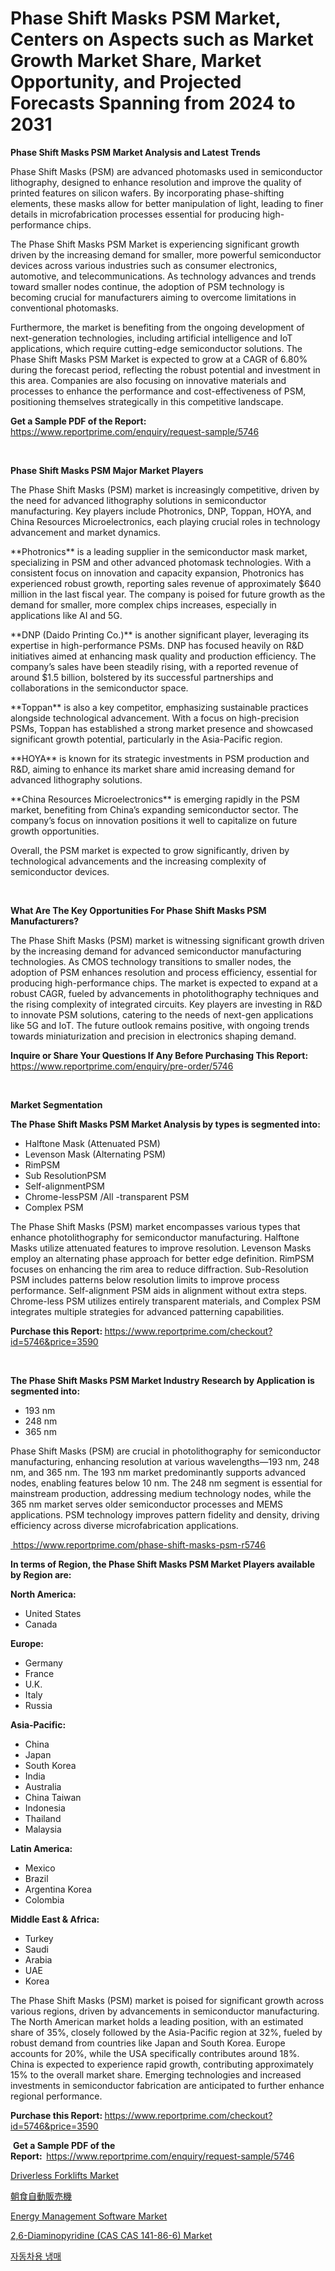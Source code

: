 <p><h1>Phase Shift Masks PSM Market, Centers on Aspects such as Market Growth Market Share, Market Opportunity, and Projected Forecasts Spanning from 2024 to 2031</h1></p><p><strong>Phase Shift Masks PSM Market Analysis and Latest Trends</strong></p>
<p><p>Phase Shift Masks (PSM) are advanced photomasks used in semiconductor lithography, designed to enhance resolution and improve the quality of printed features on silicon wafers. By incorporating phase-shifting elements, these masks allow for better manipulation of light, leading to finer details in microfabrication processes essential for producing high-performance chips.</p><p>The Phase Shift Masks PSM Market is experiencing significant growth driven by the increasing demand for smaller, more powerful semiconductor devices across various industries such as consumer electronics, automotive, and telecommunications. As technology advances and trends toward smaller nodes continue, the adoption of PSM technology is becoming crucial for manufacturers aiming to overcome limitations in conventional photomasks.</p><p>Furthermore, the market is benefiting from the ongoing development of next-generation technologies, including artificial intelligence and IoT applications, which require cutting-edge semiconductor solutions. The Phase Shift Masks PSM Market is expected to grow at a CAGR of 6.80% during the forecast period, reflecting the robust potential and investment in this area. Companies are also focusing on innovative materials and processes to enhance the performance and cost-effectiveness of PSM, positioning themselves strategically in this competitive landscape.</p></p>
<p><strong>Get a Sample PDF of the Report:&nbsp;</strong> <a href="https://www.reportprime.com/enquiry/request-sample/5746">https://www.reportprime.com/enquiry/request-sample/5746</a></p>
<p>&nbsp;</p>
<p><strong>Phase Shift Masks PSM Major Market Players</strong></p>
<p><p>The Phase Shift Masks (PSM) market is increasingly competitive, driven by the need for advanced lithography solutions in semiconductor manufacturing. Key players include Photronics, DNP, Toppan, HOYA, and China Resources Microelectronics, each playing crucial roles in technology advancement and market dynamics.</p><p>**Photronics** is a leading supplier in the semiconductor mask market, specializing in PSM and other advanced photomask technologies. With a consistent focus on innovation and capacity expansion, Photronics has experienced robust growth, reporting sales revenue of approximately $640 million in the last fiscal year. The company is poised for future growth as the demand for smaller, more complex chips increases, especially in applications like AI and 5G.</p><p>**DNP (Daido Printing Co.)** is another significant player, leveraging its expertise in high-performance PSMs. DNP has focused heavily on R&D initiatives aimed at enhancing mask quality and production efficiency. The company’s sales have been steadily rising, with a reported revenue of around $1.5 billion, bolstered by its successful partnerships and collaborations in the semiconductor space.</p><p>**Toppan** is also a key competitor, emphasizing sustainable practices alongside technological advancement. With a focus on high-precision PSMs, Toppan has established a strong market presence and showcased significant growth potential, particularly in the Asia-Pacific region.</p><p>**HOYA** is known for its strategic investments in PSM production and R&D, aiming to enhance its market share amid increasing demand for advanced lithography solutions. </p><p>**China Resources Microelectronics** is emerging rapidly in the PSM market, benefiting from China’s expanding semiconductor sector. The company’s focus on innovation positions it well to capitalize on future growth opportunities.</p><p>Overall, the PSM market is expected to grow significantly, driven by technological advancements and the increasing complexity of semiconductor devices.</p></p>
<p>&nbsp;</p>
<p><strong>What Are The Key Opportunities For Phase Shift Masks PSM Manufacturers?</strong></p>
<p><p>The Phase Shift Masks (PSM) market is witnessing significant growth driven by the increasing demand for advanced semiconductor manufacturing technologies. As CMOS technology transitions to smaller nodes, the adoption of PSM enhances resolution and process efficiency, essential for producing high-performance chips. The market is expected to expand at a robust CAGR, fueled by advancements in photolithography techniques and the rising complexity of integrated circuits. Key players are investing in R&D to innovate PSM solutions, catering to the needs of next-gen applications like 5G and IoT. The future outlook remains positive, with ongoing trends towards miniaturization and precision in electronics shaping demand.</p></p>
<p><strong>Inquire or Share Your Questions If Any Before Purchasing This Report:</strong> <a href="https://www.reportprime.com/enquiry/pre-order/5746">https://www.reportprime.com/enquiry/pre-order/5746</a></p>
<p>&nbsp;</p>
<p><strong>Market Segmentation</strong></p>
<p><strong>The Phase Shift Masks PSM Market Analysis by types is segmented into:</strong></p>
<p><ul><li>Halftone Mask (Attenuated PSM)</li><li>Levenson Mask (Alternating PSM)</li><li>RimPSM</li><li>Sub ResolutionPSM</li><li>Self-alignmentPSM</li><li>Chrome-lessPSM /All -transparent PSM</li><li>Complex PSM</li></ul></p>
<p><p>The Phase Shift Masks (PSM) market encompasses various types that enhance photolithography for semiconductor manufacturing. Halftone Masks utilize attenuated features to improve resolution. Levenson Masks employ an alternating phase approach for better edge definition. RimPSM focuses on enhancing the rim area to reduce diffraction. Sub-Resolution PSM includes patterns below resolution limits to improve process performance. Self-alignment PSM aids in alignment without extra steps. Chrome-less PSM utilizes entirely transparent materials, and Complex PSM integrates multiple strategies for advanced patterning capabilities.</p></p>
<p><strong>Purchase this Report:&nbsp;</strong><a href="https://www.reportprime.com/checkout?id=5746&price=3590">https://www.reportprime.com/checkout?id=5746&price=3590</a></p>
<p>&nbsp;</p>
<p><strong>The Phase Shift Masks PSM Market Industry Research by Application is segmented into:</strong></p>
<p><ul><li>193 nm</li><li>248 nm</li><li>365 nm</li></ul></p>
<p><p>Phase Shift Masks (PSM) are crucial in photolithography for semiconductor manufacturing, enhancing resolution at various wavelengths—193 nm, 248 nm, and 365 nm. The 193 nm market predominantly supports advanced nodes, enabling features below 10 nm. The 248 nm segment is essential for mainstream production, addressing medium technology nodes, while the 365 nm market serves older semiconductor processes and MEMS applications. PSM technology improves pattern fidelity and density, driving efficiency across diverse microfabrication applications.</p></p>
<p><a href="https://www.reportprime.com/phase-shift-masks-psm-r5746">&nbsp;https://www.reportprime.com/phase-shift-masks-psm-r5746</a></p>
<p><strong>In terms of Region, the Phase Shift Masks PSM Market Players available by Region are:</strong></p>
<p>
    <p> <strong> North America: </strong>
        <ul>
            <li>United States</li>
            <li>Canada</li>
        </ul>
        </p> 
    <p> <strong> Europe: </strong>
        <ul>
            <li>Germany</li>
            <li>France</li>
            <li>U.K.</li>
            <li>Italy</li>
            <li>Russia</li>
        </ul>
        </p> 
    <p> <strong> Asia-Pacific: </strong>
        <ul>
            <li>China</li>
            <li>Japan</li>
            <li>South Korea</li>
            <li>India</li>
            <li>Australia</li>
            <li>China Taiwan</li>
            <li>Indonesia</li>
            <li>Thailand</li>
            <li>Malaysia</li>
        </ul>
        </p> 
    <p> <strong> Latin America: </strong>
        <ul>
            <li>Mexico</li>
            <li>Brazil</li>
            <li>Argentina Korea</li>
            <li>Colombia</li>
        </ul>
        </p> 
    <p> <strong> Middle East & Africa: </strong>
        <ul>
            <li>Turkey</li>
            <li>Saudi</li>
            <li>Arabia</li>
            <li>UAE</li>
            <li>Korea</li>
        </ul>
    </p>
    </p>
<p><p>The Phase Shift Masks (PSM) market is poised for significant growth across various regions, driven by advancements in semiconductor manufacturing. The North American market holds a leading position, with an estimated share of 35%, closely followed by the Asia-Pacific region at 32%, fueled by robust demand from countries like Japan and South Korea. Europe accounts for 20%, while the USA specifically contributes around 18%. China is expected to experience rapid growth, contributing approximately 15% to the overall market share. Emerging technologies and increased investments in semiconductor fabrication are anticipated to further enhance regional performance.</p></p>
<p><strong>Purchase this Report: </strong><a href="https://www.reportprime.com/checkout?id=5746&price=3590">https://www.reportprime.com/checkout?id=5746&price=3590</a></p>
<p>&nbsp;<strong>Get a Sample PDF of the Report:&nbsp;&nbsp;</strong><a href="https://www.reportprime.com/enquiry/request-sample/5746">https://www.reportprime.com/enquiry/request-sample/5746</a></p>
<p><strong></strong></p>
<p><p><a href="https://medium.com/@shjsi3663/analyzing-key-drivers-in-the-driverless-forklifts-market-market-trends-and-future-outlook-for-2943ae4de380">Driverless Forklifts Market</a></p><p><a href="https://medium.com/@kathleencrooks2003/%E6%9C%9D%E9%A3%9F%E8%87%AA%E5%8B%95%E8%B2%A9%E5%A3%B2%E6%A9%9F%E5%B8%82%E5%A0%B4%E3%81%AE%E8%A6%8F%E6%A8%A1-%E7%A8%AE%E9%A1%9E%E5%88%A5-%E9%A3%B2%E6%96%99-%E9%A3%9F%E5%93%81-%E8%A3%BD%E5%93%81%E5%88%A5-%E3%82%AA%E3%83%95%E3%82%A3%E3%82%B9%E3%83%93%E3%83%AB-%E3%82%B7%E3%83%A7%E3%83%83%E3%83%94%E3%83%B3%E3%82%B0%E3%82%A8%E3%83%AA%E3%82%A2-%E7%A9%BA%E6%B8%AF-%E7%97%85%E9%99%A2-%E3%81%9D%E3%81%AE%E4%BB%96-%E3%82%B0%E3%83%AD%E3%83%BC%E3%83%90%E3%83%AB%E7%94%A3%E6%A5%AD%E5%88%86%E6%9E%90-%E3%82%B7%E3%82%A7%E3%82%A2-%E6%88%90%E9%95%B7-%E3%83%88%E3%83%AC%E3%83%B3%E3%83%89-%E5%8F%8A%E3%81%B32024%E5%B9%B4%E3%81%8B%E3%82%892031%E5%B9%B4%E3%81%AE%E4%BA%88%E6%B8%AC-d392b41a999f">朝食自動販売機</a></p><p><a href="https://www.linkedin.com/pulse/global-energy-management-software-market-projected-grow-cagr-rqkjf?trackingId=UEZfcxEIT7eJgt9NArOa4g%3D%3D">Energy Management Software Market</a></p><p><a href="https://issuu.com/reportprime-2/docs/26-diaminopyridine-cas-cas-141-86-6_cbf44325a576fa">2,6-Diaminopyridine (CAS CAS 141-86-6) Market</a></p><p><a href="https://medium.com/@othaleffler61/%EC%9E%90%EB%8F%99%EC%B0%A8-%EB%83%89%EB%A7%A4-%EC%8B%9C%EC%9E%A5-%EB%8F%99%ED%96%A5-%ED%83%90%EC%83%89-%EA%B8%80%EB%A1%9C%EB%B2%8C-%ED%8A%B8%EB%A0%8C%EB%93%9C-%EB%B0%8F-%EB%AF%B8%EB%9E%98-%EC%84%B1%EC%9E%A5-%EC%A0%84%EB%A7%9D-2024-2031-126%ED%8E%98%EC%9D%B4%EC%A7%80%EC%97%90-%EA%B1%B8%EC%B3%90-%EB%8B%A4%EB%A3%B8-ac081510b350">자동차용 냉매</a></p></p>